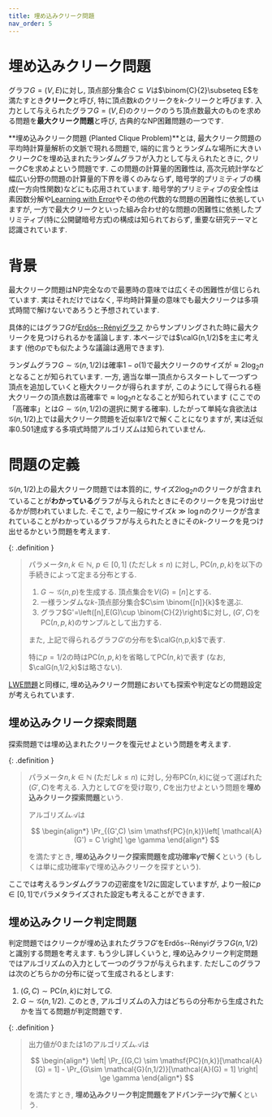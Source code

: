 ```yaml
---
title: 埋め込みクリーク問題
nav_order: 5
---
```

# 埋め込みクリーク問題

グラフ$G=(V,E)$に対し, 頂点部分集合$C\subseteq V$は$\binom{C}{2}\subseteq E$を満たすとき**クリーク**と呼び, 特に頂点数$k$のクリークを$k$-クリークと呼びます.
入力として与えられたグラフ$G=(V,E)$のクリークのうち頂点数最大のものを求める問題を**最大クリーク問題**と呼び, 古典的なNP困難問題の一つです.

**埋め込みクリーク問題 (Planted Clique Problem)**とは, 最大クリーク問題の平均時計算量解析の文脈で現れる問題で, 端的に言うとランダムな場所に大きいクリーク$C$を埋め込まれたランダムグラフが入力として与えられたときに, クリーク$C$を求めよという問題です.
この問題の計算量的困難性は, 高次元統計学など幅広い分野の問題の計算量的下界を導くのみならず, 暗号学的プリミティブの構成(一方向性関数)などにも応用されています.
暗号学的プリミティブの安全性は素因数分解や[Learning with Error](../Learning%20with%20Error/)やその他の代数的な問題の困難性に依拠していますが,
一方で最大クリークといった組み合わせ的な問題の困難性に依拠したプリミティブ(特に公開鍵暗号方式)の構成は知られておらず, 重要な研究テーマと認識されています.

# 背景

最大クリーク問題はNP完全なので最悪時の意味では広くその困難性が信じられています.
実はそれだけではなく, 平均時計算量の意味でも最大クリークは多項式時間で解けないであろうと予想されています.

具体的にはグラフ$G$が[Erdős--Rényiグラフ]({{site.baseurl}}/docs/tools/random_graph#Erdős--Rényiグラフ)
からサンプリングされた時に最大クリークを見つけられるかを議論します.
本ページでは$\calG(n,1/2)$を主に考えます (他の$p$でも似たような議論は適用できます).

ランダムグラフ$G\sim \mathcal{G}(n,1/2)$は確率$1-o(1)$で最大クリークのサイズが$\approx 2\log_2 n$となることが知られています.
一方, 適当な単一頂点からスタートして一つずつ頂点を追加していくと極大クリークが得られますが,
このようにして得られる極大クリークの頂点数は高確率で$\approx \log_2 n$となることが知られています (ここでの「高確率」とは$G\sim \mathcal{G}(n,1/2)$の選択に関する確率).
したがって単純な貪欲法は$\mathcal{G}(n,1/2)$上では最大クリーク問題を近似率$1/2$で解くことになりますが, 実は近似率$0.501$達成する多項式時間アルゴリズムは知られていません.

# 問題の定義
$\mathcal{G}(n,1/2)$上の最大クリーク問題では本質的に, サイズ$2\log_2 n$のクリークが含まれていることが**わかっている**グラフが与えられたときにそのクリークを見つけ出せるかが問われていました.
そこで, より一般にサイズ$k \gg \log n$のクリークが含まれていることがわかっているグラフが与えられたときにその$k$-クリークを見つけ出せるかという問題を考えます.

{: .definition }
> パラメータ$n,k\in \mathbb{N}$, $p\in [0,1]$ (ただし$k\le n$) に対し, 
> $\mathsf{PC}(n,p,k)$を以下の手続きによって定まる分布とする.
> 1. $G \sim \mathcal{G}(n,p)$を生成する. 頂点集合を$V(G)=[n]$とする.
> 2. 一様ランダムな$k$-頂点部分集合$C\sim \binom{[n]}{k}$を選ぶ.
> 3. グラフ$G'=\left([n],E(G)\cup \binom{C}{2}\right)$に対し, $(G',C)$を$\mathsf{PC}(n,p,k)$のサンプルとして出力する.
>
> また, 上記で得られるグラフ$G'$の分布を$\calG(n,p,k)$で表す.
> 
> 特に$p=1/2$の時は$\mathsf{PC}(n,p,k)$を省略して$\mathsf{PC}(n,k)$で表す (なお, $\calG(n,1/2,k)$は略さない).

[LWE問題](../Learning%20with%20Error/)と同様に, 埋め込みクリーク問題においても探索や判定などの問題設定が考えられています. 


## 埋め込みクリーク探索問題
探索問題では埋め込まれたクリークを復元せよという問題を考えます.

{: .definition }
> パラメータ$n,k\in \mathbb{N}$ (ただし$k\le n$) に対し, 分布$\mathsf{PC}(n,k)$に従って選ばれた$(G',C)$を考える. 入力として$G'$を受け取り, $C$を出力せよという問題を**埋め込みクリーク探索問題**という.
>
> アルゴリズム$\mathcal{A}$は
>
> $$
  \begin{align*}
    \Pr_{(G',C) \sim \mathsf{PC}(n,k)}\left[ \mathcal{A}(G') = C \right] \ge \gamma
  \end{align*}
> $$
>
> を満たすとき, **埋め込みクリーク探索問題を成功確率$\gamma$で解く**という (もしくは単に成功確率$\gamma$で埋め込みクリークを探すという).

ここでは考えるランダムグラフの辺密度を$1/2$に固定していますが, より一般に$p \in [0,1]$でパラメタライズされた設定も考えることができます.

## 埋め込みクリーク判定問題
判定問題ではクリークが埋め込まれたグラフ$G'$をErdős--Rényiグラフ$G(n,1/2)$と識別する問題を考えます.
もう少し詳しくいうと, 埋め込みクリーク判定問題ではアルゴリズムの入力として一つのグラフが与えられます.
ただしこのグラフは次のどちらかの分布に従って生成されるとします:
1. $(G,C) \sim \mathsf{PC}(n,k)$に対して$G$.
2. $G \sim \mathcal{G}(n,1/2)$.
このとき, アルゴリズムの入力はどちらの分布から生成されたかを当てる問題が判定問題です.

{: .definition }
> 出力値が0または1のアルゴリズム$\mathcal{A}$は
> 
> $$
  \begin{align*}
    \left| \Pr_{(G,C) \sim \mathsf{PC}(n,k)}[\mathcal{A}(G) = 1] - \Pr_{G\sim \mathcal{G}(n,1/2)}[\mathcal{A}(G) = 1]  \right| \ge \gamma
  \end{align*}
> $$
> 
> を満たすとき, **埋め込みクリーク判定問題をアドバンテージ$\gamma$で解く**という.
